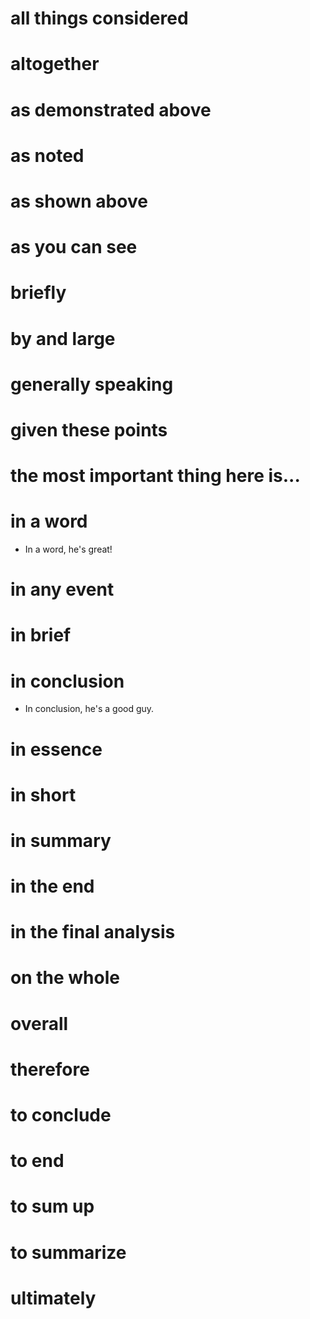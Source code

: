 # all things considered
# altogether
# as demonstrated above
# as noted
# as shown above
# as you can see
# briefly
# by and large
# generally speaking
# given these points
# the most important thing here is...
# in a word
- In a word, he's great!

# in any event
# in brief

# in conclusion
- In conclusion, he's a good guy.



# in essence 
# in short
# in summary
# in the end
# in the final analysis
# on the whole
# overall
# therefore
# to conclude
# to end
# to sum up
# to summarize

# ultimately